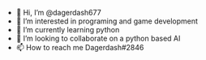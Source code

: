 - 👋 Hi, I’m @dagerdash677
- 👀 I’m interested in programing and game development
- 🌱 I’m currently learning python
- 💞️ I’m looking to collaborate on a python based AI
- 📫 How to reach me Dagerdash#2846

<!---
dagerdash677/dagerdash677 is a ✨ special ✨ repository because its `README.md` (this file) appears on your GitHub profile.
You can click the Preview link to take a look at your changes.
--->
